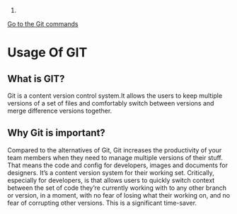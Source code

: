 1. 

[Go to the Git commands](https://github.com/hkstone14/Team-Project-1/blob/master/Git_Commands_Terminologies.md)                                           

# Usage Of GIT

## What is GIT?

Git is a content version control system.It allows the users to keep multiple versions of a set of files and comfortably switch between versions and merge difference versions together.

## Why Git is important?

 Compared to the alternatives of Git, Git increases the productivity of your team members when they need to manage multiple versions of their stuff. 
 That means the code and config for developers, images and documents for designers. It’s a content version system for their working set.
 Critically, especially for developers, is that allows users to quickly switch context between the set of code they’re currently working with to any other branch or version, in a moment, with no fear of losing what their working on, and no fear of corrupting other versions. This is a significant time-saver.
 

